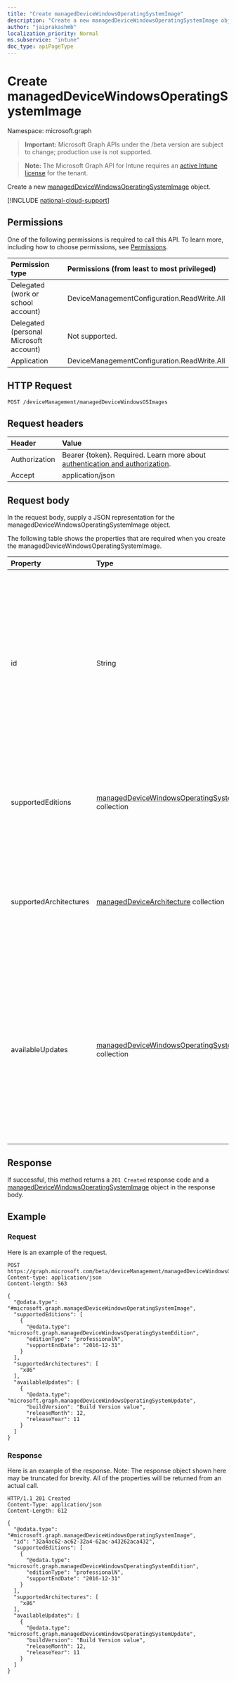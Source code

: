 ```yaml
---
title: "Create managedDeviceWindowsOperatingSystemImage"
description: "Create a new managedDeviceWindowsOperatingSystemImage object."
author: "jaiprakashmb"
localization_priority: Normal
ms.subservice: "intune"
doc_type: apiPageType
---
```


# Create managedDeviceWindowsOperatingSystemImage

Namespace: microsoft.graph

> **Important:** Microsoft Graph APIs under the /beta version are subject to change; production use is not supported.

> **Note:** The Microsoft Graph API for Intune requires an [active Intune license](https://go.microsoft.com/fwlink/?linkid=839381) for the tenant.

Create a new [managedDeviceWindowsOperatingSystemImage](../resources/intune-osprovisioninggraphservice-manageddevicewindowsoperatingsystemimage.md) object.

[!INCLUDE [national-cloud-support](../../includes/global-only.md)]

## Permissions
One of the following permissions is required to call this API. To learn more, including how to choose permissions, see [Permissions](/graph/permissions-reference).

|Permission type|Permissions (from least to most privileged)|
|:---|:---|
|Delegated (work or school account)|DeviceManagementConfiguration.ReadWrite.All|
|Delegated (personal Microsoft account)|Not supported.|
|Application|DeviceManagementConfiguration.ReadWrite.All|

## HTTP Request
<!-- {
  "blockType": "ignored"
}
-->
``` http
POST /deviceManagement/managedDeviceWindowsOSImages
```

## Request headers
|Header|Value|
|:---|:---|
|Authorization|Bearer {token}. Required. Learn more about [authentication and authorization](/graph/auth/auth-concepts).|
|Accept|application/json|

## Request body
In the request body, supply a JSON representation for the managedDeviceWindowsOperatingSystemImage object.

The following table shows the properties that are required when you create the managedDeviceWindowsOperatingSystemImage.

|Property|Type|Description|
|:---|:---|:---|
|id|String|Indicates the unique identifier of the Operating System Image metadata, example: 'Windows 11 22H1'. This specifies a unique Windows product version, which in turn can have multiple quality/security updates available. Supports: $filter, $select, $top, $orderBy, $skip. Read-only.|
|supportedEditions|[managedDeviceWindowsOperatingSystemEdition](../resources/intune-osprovisioninggraphservice-manageddevicewindowsoperatingsystemedition.md) collection|Indicates the list of editions supported by the image along with their support dates. Supports: $filter, $select, $top, $skip. Read-only.|
|supportedArchitectures|[managedDeviceArchitecture](../resources/intune-shared-manageddevicearchitecture.md) collection|Indicates the list of architectures supported by the image. E.g. \['ARM64','X86'\]. Supports: $filter, $select, $top, $skip. Read-only. Possible values are: `unknown`, `x86`, `x64`, `arm`, `arM64`.|
|availableUpdates|[managedDeviceWindowsOperatingSystemUpdate](../resources/intune-osprovisioninggraphservice-manageddevicewindowsoperatingsystemupdate.md) collection|Indicates the available Quality/Security updates for a specific Windows product version (example: Windows 11 22H1), for upto last 3 Patch Tuesdays . This value in the API response would be updated 2-3 days after every Patch Tuesday. Supports: $filter, $select, $top, $skip. Read-only.|



## Response
If successful, this method returns a `201 Created` response code and a [managedDeviceWindowsOperatingSystemImage](../resources/intune-osprovisioninggraphservice-manageddevicewindowsoperatingsystemimage.md) object in the response body.

## Example

### Request
Here is an example of the request.
``` http
POST https://graph.microsoft.com/beta/deviceManagement/managedDeviceWindowsOSImages
Content-type: application/json
Content-length: 563

{
  "@odata.type": "#microsoft.graph.managedDeviceWindowsOperatingSystemImage",
  "supportedEditions": [
    {
      "@odata.type": "microsoft.graph.managedDeviceWindowsOperatingSystemEdition",
      "editionType": "professionalN",
      "supportEndDate": "2016-12-31"
    }
  ],
  "supportedArchitectures": [
    "x86"
  ],
  "availableUpdates": [
    {
      "@odata.type": "microsoft.graph.managedDeviceWindowsOperatingSystemUpdate",
      "buildVersion": "Build Version value",
      "releaseMonth": 12,
      "releaseYear": 11
    }
  ]
}
```

### Response
Here is an example of the response. Note: The response object shown here may be truncated for brevity. All of the properties will be returned from an actual call.
``` http
HTTP/1.1 201 Created
Content-Type: application/json
Content-Length: 612

{
  "@odata.type": "#microsoft.graph.managedDeviceWindowsOperatingSystemImage",
  "id": "32a4ac62-ac62-32a4-62ac-a43262aca432",
  "supportedEditions": [
    {
      "@odata.type": "microsoft.graph.managedDeviceWindowsOperatingSystemEdition",
      "editionType": "professionalN",
      "supportEndDate": "2016-12-31"
    }
  ],
  "supportedArchitectures": [
    "x86"
  ],
  "availableUpdates": [
    {
      "@odata.type": "microsoft.graph.managedDeviceWindowsOperatingSystemUpdate",
      "buildVersion": "Build Version value",
      "releaseMonth": 12,
      "releaseYear": 11
    }
  ]
}
```
